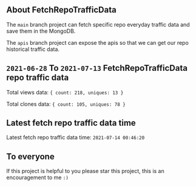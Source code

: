 ## About FetchRepoTrafficData

The `main` branch project can fetch specific repo everyday traffic data and save them in the MongoDB.

The `apis` branch project can expose the apis so that we can get our repo historical traffic data.

## `2021-06-28` To `2021-07-13` FetchRepoTrafficData repo traffic data

Total views data: `{ count: 218, uniques: 13 }`

Total clones data: `{ count: 105, uniques: 78 }`

## Latest fetch repo traffic data time

Latest fetch repo traffic data time: `2021-07-14 00:46:20`

## To everyone

If this project is helpful to you please star this project, this is an encouragement to me `:)`



